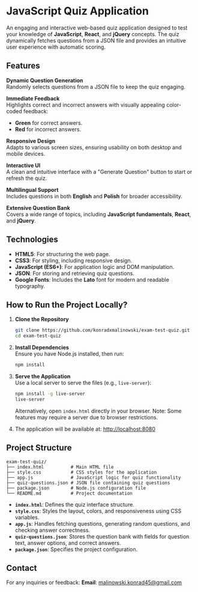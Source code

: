 # JavaScript Quiz Application

An engaging and interactive web-based quiz application designed to test your knowledge of **JavaScript**, **React**, and **jQuery** concepts. The quiz dynamically fetches questions from a JSON file and provides an intuitive user experience with automatic scoring.



## Features

**Dynamic Question Generation**  
Randomly selects questions from a JSON file to keep the quiz engaging.

**Immediate Feedback**  
Highlights correct and incorrect answers with visually appealing color-coded feedback:  
- **Green** for correct answers.  
- **Red** for incorrect answers.

**Responsive Design**  
Adapts to various screen sizes, ensuring usability on both desktop and mobile devices.

**Interactive UI**  
A clean and intuitive interface with a "Generate Question" button to start or refresh the quiz.

**Multilingual Support**  
Includes questions in both **English** and **Polish** for broader accessibility.

**Extensive Question Bank**  
Covers a wide range of topics, including **JavaScript fundamentals**, **React**, and **jQuery**.



## Technologies

- **HTML5**: For structuring the web page.  
- **CSS3**: For styling, including responsive design.  
- **JavaScript (ES6+)**: For application logic and DOM manipulation.  
- **JSON**: For storing and retrieving quiz questions.  
- **Google Fonts**: Includes the **Lato** font for modern and readable typography.



## How to Run the Project Locally?

1. **Clone the Repository**  
   ```bash
   git clone https://github.com/konradxmalinowski/exam-test-quiz.git
   cd exam-test-quiz
   ```

2. **Install Dependencies**  
   Ensure you have Node.js installed, then run:
   ```bash
   npm install
   ```

3. **Serve the Application**  
   Use a local server to serve the files (e.g., `live-server`):  
   ```bash
   npm install -g live-server
   live-server
   ```
   Alternatively, open `index.html` directly in your browser. Note: Some features may require a server due to browser restrictions.

4. The application will be available at: [http://localhost:8080](http://localhost:8080)



## Project Structure

```
exam-test-quiz/
├── index.html          # Main HTML file
├── style.css           # CSS styles for the application
├── app.js              # JavaScript logic for quiz functionality
├── quiz-questions.json # JSON file containing quiz questions
├── package.json        # Node.js configuration file
└── README.md           # Project documentation
```

- **`index.html`**: Defines the quiz interface structure.  
- **`style.css`**: Styles the layout, colors, and responsiveness using CSS variables.  
- **`app.js`**: Handles fetching questions, generating random questions, and checking answer correctness.  
- **`quiz-questions.json`**: Stores the question bank with fields for question text, answer options, and correct answers.  
- **`package.json`**: Specifies the project configuration.


## Contact

For any inquiries or feedback:
 **Email**: [malinowski.konrad45@gmail.com](mailto:malinowski.konrad45@gmail.com)
